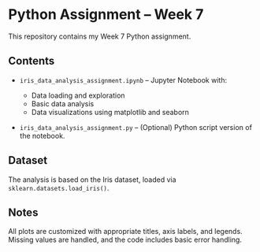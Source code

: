 # Python Assignment – Week 7

This repository contains my Week 7 Python assignment.

## Contents

- `iris_data_analysis_assignment.ipynb` – Jupyter Notebook with:
  - Data loading and exploration
  - Basic data analysis
  - Data visualizations using matplotlib and seaborn

- `iris_data_analysis_assignment.py` – (Optional) Python script version of the notebook.

## Dataset

The analysis is based on the Iris dataset, loaded via `sklearn.datasets.load_iris()`.

## Notes

All plots are customized with appropriate titles, axis labels, and legends. Missing values are handled, and the code includes basic error handling.
